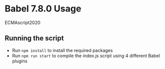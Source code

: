 # Babel 7.8.0 Usage

ECMAscript2020

## Running the script

* Run `npm install` to install the required packages
* Run `npm run start` to compile the index.js script using 4 different Babel plugins
